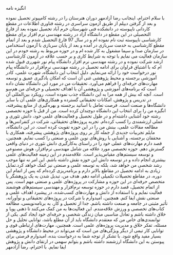 انگیزه نامه

با سلام احترام،
اینجانب رضا آزادمهر دوران هنرستان را در رشته کامپیوتر تحصیل نموده و بعد از گرفتن دیپلم از طریق  آزمون سراسری در رشته فناوری اطلاعات در مقطع کاردانی ناپیوسته در دانشکده فنی شهرستان خرم آباد تحصیل نموده بعد از فارغ التحصیلی در این مقطع در دانشگاه آزاد در رشته مهندسی نرم افزار برای مقطع کارشناسی ناپیوسته ثبت نام نموده ام و در سال 97 فارغ التحصیل شدم و بعد از اتمام مقطع کارشناسی به خدمت سربازی در آمده و بعد از پایان سربازی با آزمون استخدامی در سازمان صدا و سیما مشغول به کار شده ام و در حوزه مربوط به رشته خودم  در این سازمان قعالیت می نمایم با توجه به شرایط کاری و بر حسب علاقه در آزمون کارشناسی ارشد شرکت نموده و در رشته مهندسی نرم افزار دانشگاه پیام نور شهرری قبول شده ام که با اشتیاق فراوان برای ادامه تحصیل در رشته مهندسی نرم‌افزار در دانشگاه پیام نور درخواست خود را ارائه می‌نمایم. دلیل انتخاب این دانشگاه، شهرت علمی، کادر آموزشی برجسته و محیط پژوهشی غنی آن است که امکان یادگیری عمیق و توسعه مهارت‌های حرفه‌ای را فراهم می‌آورد. تحقیقات من در مورد این دانشگاه نشان داده است که برنامه‌های آموزشی و پژوهشی آن با اهداف تحصیلی و حرفه‌ای من هم‌سو است. آنچه که بیش از همه مرا به این دانشگاه جذب نموده است، رویکرد بین‌المللی آن در تدریس و پژوهش، امکانات تحقیقاتی گسترده و همکاری‌های علمی آن با سایر دانشگاه‌ها و صنعت است. فرصت تعامل با اساتید برجسته و بهره‌گیری از منابع پیشرفته، انگیزه من را برای انتخاب این دانشگاه دوچندان کرده است. من از قبل با حوزه تخصصی رشته خود آشنایی داشته‌ام و در طول تحصیل و فعالیت‌های علمی خود، دانش تئوری و عملی ارزشمندی را کسب کرده‌ام. تجربه پروژه‌های تحقیقاتی، شرکت در کنفرانس‌ها و مطالعه مقالات علمی، بینش من را در این حوزه تقویت کرده است. در این دانشگاه، مایلم تجربیات جدیدی از جمله کار بر روی پروژه‌های پژوهشی پیشرفته، همکاری با محققان برجسته، و آشنایی با روش‌های نوین علمی و صنعتی را کسب نمایم. همچنین، قصد دارم مهارت‌های عملی خود را در راستای به‌کارگیری دانش تئوری در دنیای واقعی گسترش دهم. حوزه تخصصی مورد علاقه من شامل مهندسی نرم‌افزار، هوش مصنوعی و توسعه سیستم‌های مقیاس‌پذیر است. علاقه‌مندم در این زمینه فعالیت‌های علمی بیشتری انجام داده و در توسعه دانش این حوزه نقش داشته باشم. این امر نه تنها موجب رشد شخصی من خواهد شد، بلکه به توسعه علمی و صنعتی نیز کمک خواهد کرد.تمایل زیادی به ادامه تحصیل در مقاطع بالاتر دارم و برنامه‌ریزی کرده‌ام که پس از اتمام این دوره، در مقاطع تحصیلات تکمیلی ادامه دهم. هدف من، تبدیل شدن به یک پژوهشگر یا متخصص حرفه‌ای در این حوزه و مشارکت در پروژه‌های علمی و صنعتی مهم است. پس از اتمام تحصیل، قصد دارم در حوزه توسعه نرم‌افزار و مهندسی سیستم‌های هوشمند فعالیت نمایم و با استفاده از دانش و مهارت‌های کسب‌شده، در پیشبرد اهداف علمی و صنعتی نقش ایفا کنم. همچنین، امیدوارم با شرکت در پروژه‌های تحقیقاتی و نوآورانه، تأثیر مثبتی در جامعه و صنعت داشته باشم. جدا از تحصیل و کار، به برنامه‌نویسی، مطالعه کتاب‌های تخصصی و ورزش علاقه‌مندم. این فعالیت‌ها به من کمک می‌کنند تا ذهنی پویا و خلاق داشته باشم و تعادل مناسبی میان زندگی شخصی و حرفه‌ای خود ایجاد کنم. یکی از توانمندی‌های خاص من که معتقدم دانشگاه باید از آن مطلع باشد، توانایی تحلیل و حل مسئله، تفکر خلاق و مدیریت پروژه‌های علمی است. همچنین، مهارت‌های ارتباطی قوی و توانایی کار تیمی از دیگر ویژگی‌های من است که می‌تواند در محیط دانشگاه و پژوهشی بسیار مفید واقع شود. 
با تشکر از توجه شما به درخواست بنده، امیدوارم فرصتی برای پیوستن به این دانشگاه ارزشمند داشته باشم و بتوانم سهمی در ارتقای دانش و پژوهش ایفا نمایم.
با احترام، رضا آزادمهر

